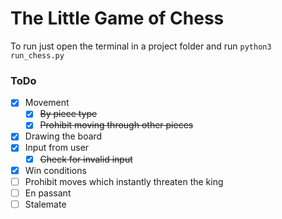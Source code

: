 # The Little Game of Chess
To run just open the terminal in a project folder and run `python3 run_chess.py`

### ToDo
- [x] Movement
  - [x] ~~By piece type~~
  - [x] ~~Prohibit moving through other pieces~~
- [x] Drawing the board
- [x] Input from user
  - [x] ~~Check for invalid input~~
- [x] Win conditions
- [ ] Prohibit moves which instantly threaten the king
- [ ] En passant
- [ ] Stalemate
